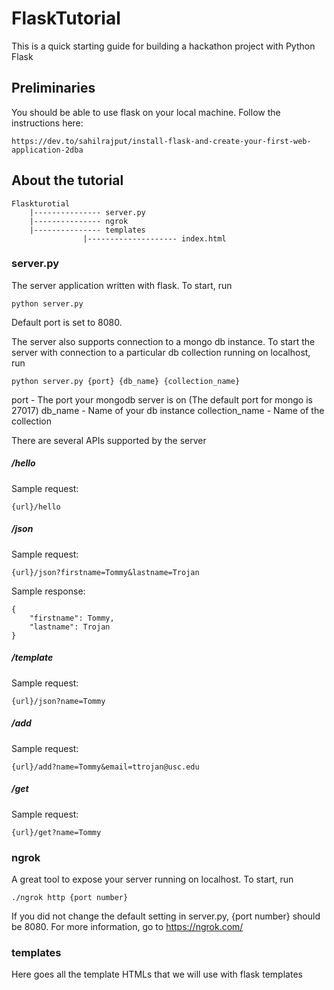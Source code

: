 # FlaskTutorial
This is a quick starting guide for building a hackathon project with Python Flask

## Preliminaries

You should be able to use flask on your local machine. Follow the instructions here:
```
https://dev.to/sahilrajput/install-flask-and-create-your-first-web-application-2dba
```

## About the tutorial
```
Flaskturotial
	|--------------- server.py
	|--------------- ngrok
	|--------------- templates
				|-------------------- index.html
```
### server.py
The server application written with flask. To start, run
```
python server.py
```

Default port is set to 8080.

The server also supports connection to a mongo db instance. To start the server with
connection to a particular db collection running on localhost, run
```
python server.py {port} {db_name} {collection_name}
```
port - The port your mongodb server is on (The default port for mongo is 27017)
db_name - Name of your db instance
collection_name - Name of the collection

There are several APIs supported by the server

##### /hello
Sample request:
```
{url}/hello
```

##### /json
Sample request:
```
{url}/json?firstname=Tommy&lastname=Trojan
```

Sample response:
```
{
	"firstname": Tommy,
	"lastname": Trojan
}
```

##### /template
Sample request:
```
{url}/json?name=Tommy
```

##### /add
Sample request:
```
{url}/add?name=Tommy&email=ttrojan@usc.edu
```

##### /get
Sample request:
```
{url}/get?name=Tommy
```

### ngrok
A great tool to expose your server running on localhost. To start, run
```
./ngrok http {port number}
```

If you did not change the default setting in server.py, {port number} should be 8080.
For more information, go to https://ngrok.com/

### templates
Here goes all the template HTMLs that we will use with flask templates